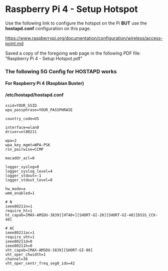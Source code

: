 # Raspberry Pi 4 - Setup Hotspot

Use the following link to configure the hotspot on the Pi **BUT** use the **hostapd.conf** configuration on this page.

 https://www.raspberrypi.org/documentation/configuration/wireless/access-point.md
 
 Saved a copy of the foregoing web page in the following PDF file: "Raspberry Pi 4 - Setup Hotspot.pdf"
 
### The following 5G Config for HOSTAPD works
#### For Raspberry Pi 4 (Raspbian Buster)
#### /etc/hostapd/hostapd.conf

```
ssid=YOUR_SSID
wpa_passphrase=YOUR_PASSPHRASE

country_code=US

interface=wlan0
driver=nl80211

wpa=2
wpa_key_mgmt=WPA-PSK
rsn_pairwise=CCMP

macaddr_acl=0

logger_syslog=0
logger_syslog_level=4
logger_stdout=-1
logger_stdout_level=0

hw_mode=a
wmm_enabled=1

# N
ieee80211n=1
require_ht=1
ht_capab=[MAX-AMSDU-3839][HT40+][SHORT-GI-20][SHORT-GI-40][DSSS_CCK-40]

# AC
ieee80211ac=1
require_vht=1
ieee80211d=0
ieee80211h=0
vht_capab=[MAX-AMSDU-3839][SHORT-GI-80]
vht_oper_chwidth=1
channel=36
vht_oper_centr_freq_seg0_idx=42
```

